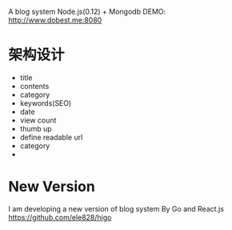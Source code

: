 A blog system
Node.js(0.12) + Mongodb
DEMO: http://www.dobest.me:8080

# 架构设计
* title
* contents
* category
* keywords(SEO)
* date
* view count
* thumb up
* define readable url
* category
* 
# New Version
I am developing a new version of blog system
By Go and React.js
https://github.com/ele828/higo
